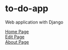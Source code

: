 # to-do-app
Web application with Django

<a href="https://prnt.sc/qinchk">Home Page</a><br>
<a href="https://prnt.sc/qinbg8">Edit Page</a><br>
<a href="https://prnt.sc/qind0n">About Page</a>

